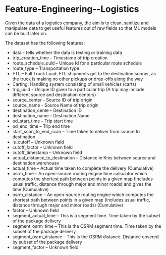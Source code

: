 # Feature-Engineering--Logistics
Given the data of a logistics company, the aim is to clean, sanitize and manipulate data to get useful features out of raw fields so that ML models can be built later on.

The dataset has the following features:

- data - tells whether the data is testing or training data
- trip_creation_time – Timestamp of trip creation
- route_schedule_uuid – Unique Id for a particular route schedule
- route_type – Transportation type
- FTL – Full Truck Load: FTL shipments get to the destination sooner, as the truck is making no other pickups or drop-offs along the way
- Carting: Handling system consisting of small vehicles (carts)
- trip_uuid - Unique ID given to a particular trip (A trip may include different source and destination centers)
- source_center - Source ID of trip origin
- source_name - Source Name of trip origin
- destination_cente – Destination ID
- destination_name – Destination Name
- od_start_time – Trip start time
- od_end_time – Trip end time
- start_scan_to_end_scan – Time taken to deliver from source to destination
- is_cutoff – Unknown field
- cutoff_factor – Unknown field
- cutoff_timestamp – Unknown field
- actual_distance_to_destination – Distance in Kms between source and destination warehouse
- actual_time – Actual time taken to complete the delivery (Cumulative)
- osrm_time – An open-source routing engine time calculator which computes the shortest path between points in a given map (Includes usual traffic, distance through major and minor roads) and gives the time (Cumulative)
- osrm_distance – An open-source routing engine which computes the shortest path between points in a given map (Includes usual traffic, distance through major and minor roads) (Cumulative)
- factor – Unknown field
- segment_actual_time – This is a segment time. Time taken by the subset of the package delivery
- segment_osrm_time – This is the OSRM segment time. Time taken by the subset of the package delivery
- segment_osrm_distance – This is the OSRM distance. Distance covered by subset of the package delivery
- segment_factor – Unknown field

